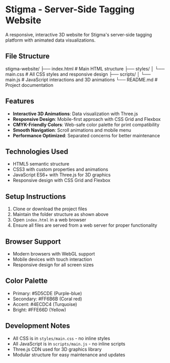 # Stigma - Server-Side Tagging Website

A responsive, interactive 3D website for Stigma's server-side tagging platform with animated data visualizations.

## File Structure

stigma-website/
├── index.html # Main HTML structure
├── styles/
│ └── main.css # All CSS styles and responsive design
├── scripts/
│ └── main.js # JavaScript interactions and 3D animations
└── README.md # Project documentation

## Features

- **Interactive 3D Animations**: Data visualization with Three.js
- **Responsive Design**: Mobile-first approach with CSS Grid and Flexbox
- **CMYK-Friendly Colors**: Web-safe color palette for print compatibility
- **Smooth Navigation**: Scroll animations and mobile menu
- **Performance Optimized**: Separated concerns for better maintenance

## Technologies Used

- HTML5 semantic structure
- CSS3 with custom properties and animations
- JavaScript ES6+ with Three.js for 3D graphics
- Responsive design with CSS Grid and Flexbox

## Setup Instructions

1. Clone or download the project files
2. Maintain the folder structure as shown above
3. Open `index.html` in a web browser
4. Ensure all files are served from a web server for proper functionality

## Browser Support

- Modern browsers with WebGL support
- Mobile devices with touch interaction
- Responsive design for all screen sizes

## Color Palette

- Primary: #5D5CDE (Purple-blue)
- Secondary: #FF6B6B (Coral red)
- Accent: #4ECDC4 (Turquoise)
- Bright: #FFE66D (Yellow)

## Development Notes

- All CSS is in `styles/main.css` - no inline styles
- All JavaScript is in `scripts/main.js` - no inline scripts
- Three.js CDN used for 3D graphics library
- Modular structure for easy maintenance and updates